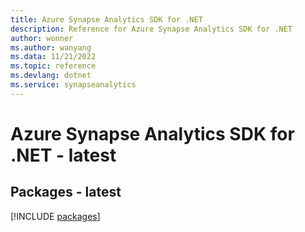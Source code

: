 ```yaml
---
title: Azure Synapse Analytics SDK for .NET
description: Reference for Azure Synapse Analytics SDK for .NET
author: wonner
ms.author: wanyang
ms.data: 11/21/2022
ms.topic: reference
ms.devlang: dotnet
ms.service: synapseanalytics
---
```

# Azure Synapse Analytics SDK for .NET - latest
## Packages - latest
[!INCLUDE [packages](synapse-analytics-index.md)]